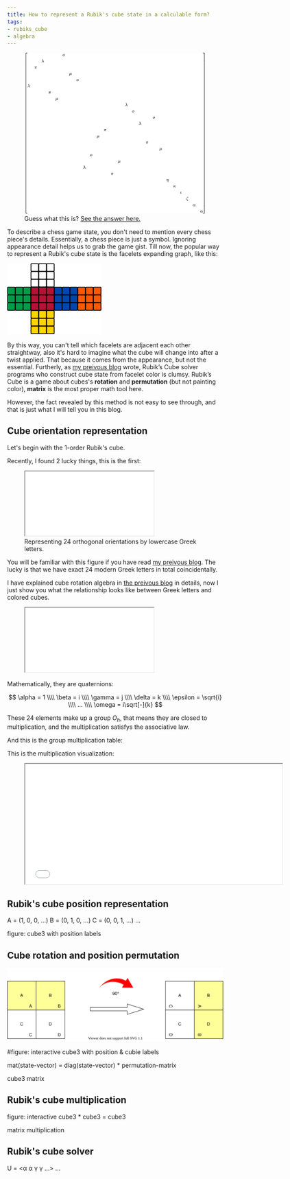```yaml
---
title: How to represent a Rubik's cube state in a calculable form?
tags:
- rubiks_cube
- algebra
---
```



<figure>
	<picture>
		<img src="/images/cube3-matrix-tetris.svg" alt="a cube3 matrix samle #LKONLKONLOKNLKONKLNOGCAAFD" />
	</picture>
	<figcaption>
		Guess what this is? <a href="/klstudio/embed.html#/documents/dynamic-labeled-cube3#LKONLKONLOKNLKONKLNOGCAAFD">See the answer here.</a>
	</figcaption>
</figure>

To describe a chess game state, you don't need to mention every chess piece's details.
Essentially, a chess piece is just a symbol. Ignoring appearance detail helps us to grab the game gist.
Till now, the popular way to represent a Rubik's cube state is the facelets expanding graph, like this:

![a cube3 expanding graph sample](/images/cube3-expand-graph-original.png)

By this way, you can't tell which facelets are adjacent each other straightway, also it's hard to imagine what the cube will change into after a twist applied.
That because it comes from the appearance, but not the essential.
Furtherly, as [my preivous blog](2020/02/05/cube-algebra/#Motivation) wrote, Rubik’s Cube solver programs who construct cube state from facelet color is clumsy.
Rubik’s Cube is a game about cubes's **rotation** and **permutation** (but not painting color), **matrix** is the most proper math tool here.

However, the fact revealed by this method is not easy to see through, and that is just what I will tell you in this blog.

<!-- more -->

## Cube orientation representation

Let's begin with the 1-order Rubik's cube.

Recently, I found 2 lucky things, this is the first:

<figure>
	<span class="max600">
		<span class="fixed-ratio" style="width: 100%; padding-top: 100%">
			<iframe src="/klstudio/embed.html#/documents/mesh-viewer-demo:quarter-array-4x6-greek"></iframe>
		</span>
	</span>
	<figcaption>Representing 24 orthogonal orientations by lowercase Greek letters.</figcaption>
</figure>

You will be familiar with this figure if you have read [my preivous blog](2020/02/05/cube-algebra/#Motivation).
The lucky is that we have exact 24 modern Greek letters in total coincidentally.

I have explained cube rotation algebra in [the preivous blog](2020/02/05/cube-algebra/#Motivation) in details,
now I just show you what the relationship looks like between Greek letters and colored cubes.

<figure>
	<span style="display: inline-block; width: 400px;">
		<span class="fixed-ratio" style="width: 100%; padding-top: 100%">
			<iframe src="/klstudio/embed.html#/documents/flipping-cube-demo"></iframe>
		</span>
	</span>
</figure>

Mathematically, they are quaternions:

$$
\alpha = 1 \\\\
\beta = i \\\\
\gamma = j \\\\
\delta = k \\\\
\epsilon = \sqrt{i} \\\\
... \\\\
\omega = i\sqrt[-]{k}
$$

These 24 elements make up a group $O_{h}$, that means they are closed to multiplication, and the multiplication satisfys the associative law.

And this is the group multiplication table:

<!-- md cube-rotation-table-greek.md -->

This is the multiplication visualization:

<figure>
	<iframe src="/klstudio/embed.html#/documents/cube-multiplication-demo" width="600" height="280"></iframe>
</figure>


## Rubik's cube position representation

A = (1, 0, 0, ...)
B = (0, 1, 0, ...)
C = (0, 0, 1, ...)
...

figure: cube3 with position labels


## Cube rotation and position permutation

![2D rect rotation permutation sample](/images/rect2x2-permutation.drawio.svg)

#figure: interactive cube3 with position & cubie labels

mat(state-vector) = diag(state-vector) * permutation-matrix

cube3 matrix


## Rubik's cube multiplication

figure: interactive cube3 * cube3 = cube3

matrix multiplication


## Rubik's cube solver

U = <&alpha; &alpha; &gamma; &gamma; ...>
...

